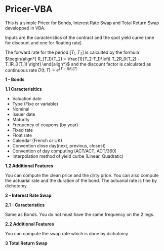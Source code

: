 # Pricer-VBA

This is a simple Pricer for Bonds, Interest Rate Swap and Total Return Swap developped in VBA.

Inputs are the caracteristics of the contract and the spot yield curve (one for discount and one for floating rate).

The forward rate for the period $[T_1,T_2]$ is calculted by the formula 
$\begin{align*} R_{T_1}(T_2) = \frac{1}{T_2-T_1}\left[ T_2R_0(T_2) - T_1R_0(T_1) \right] \end{align*}$ and the discount factor is calculated as continuous rate $D(t,T)=e^{(T-t)R_t(T)}$

**1 - Bonds**

**1.1 Caracterisitics**

- Valuation date
- Type (Fixe or variable)
- Nominal
- Issuer date
- Maturity
- Frequency of coupons (by year)
- Fixed rate
- Float rate
- Calendar (French or UK)
- Convention close day(next, previous, closest)
- Convention of day computing (ACT/ACT, ACT/360)
- Interpolation method of yield curbe (Linear, Quadratic)

**1.2 Additional Features**

You can compute the clean price and the dirty price. You can also compute the actuarial rate and the duration of the bond. The actuarial rate is fine by dichotomy.

**2 - Interest Rate Swap**

**2.1 - Caracteristics**

Same as Bonds. You do not must have the same frequency on the 2 legs.

**2.2 Additional Features**

You can compute the swap rate which is done by dichotomy

**3 Total Return Swap**



